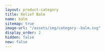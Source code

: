 ```yaml
---
layout: product-category
title: Relief Balm
name: balm
sitemap: true
image-url: "/assets/img/category--balm.svg"
display_order: 2
hidden: false
new: false
---
```

